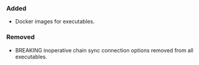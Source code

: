 ### Added

- Docker images for executables.

### Removed

- BREAKING inoperative chain sync connection options removed from all executables.
